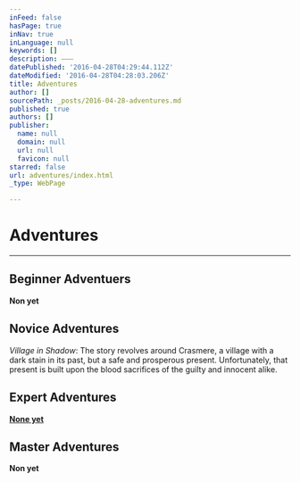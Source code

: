 ```yaml
---
inFeed: false
hasPage: true
inNav: true
inLanguage: null
keywords: []
description: ———
datePublished: '2016-04-28T04:29:44.112Z'
dateModified: '2016-04-28T04:28:03.206Z'
title: Adventures
author: []
sourcePath: _posts/2016-04-28-adventures.md
published: true
authors: []
publisher:
  name: null
  domain: null
  url: null
  favicon: null
starred: false
url: adventures/index.html
_type: WebPage

---
```

# Adventures

---------

## Beginner Adventuers

**Non yet**

## Novice Adventures

_Village in Shadow_: The story revolves around Crasmere, a village with a dark stain in its past, but a safe and prosperous present. Unfortunately, that present is built upon the blood sacrifices of the guilty and innocent alike.

## Expert Adventures

**[None yet][0]**

## Master Adventures

**Non yet**

[0]: null